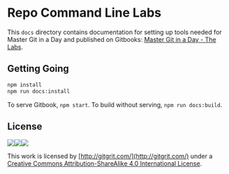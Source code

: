 # Repo Command Line Labs

This `docs` directory contains documentation for setting up tools needed for Master Git in a Day and published on Gitbooks: [Master Git in a Day - The Labs](https://www.gitbook.com/book/mastergitinaday/mastergitinaday/details).

## Getting Going

```bash
npm install
npm run docs:install
```

To serve Gitbook, `npm start`.
To build without serving, `npm run docs:build`.


## License
![](https://lh6.googleusercontent.com/osprAumZLusoNUcKnPtOWMijWYLZ8ydrUS0gMTvMCoyhSVBd69InqiXqQjc7fH8iQiVbZLXvyyvPZXwKjeyHuPnrd2zJT1mYLa1WoziryvxOo0q7nvMnpfeeVPBgfqW0bnp1--wa)![](https://lh5.googleusercontent.com/AZZipN4uXuU6FkxA0zLbrq9EwMhky22oNI8UtjQ2-Kgzy64Jmbij_IKUwXDcqGjnHWSMg9h3ii2Dx_SLI871nVn56NyF1VnmDbkEL2m9sJ_9YYGpNC8kdiYepai1jAZLEWWt8iTW)![](https://lh6.googleusercontent.com/GSxH81qYzBJkBR39GbviwKcwxem0RbN8XTx_6BOHgziQ6OomnG-au25ZSdiNQ4rX2p2HanRGa8_SzTPhJ3SKW-Vrs6fJ8N9s0FLq1EVSwUZXrLZuUVONachwFWwqTr6PMpn1csnu)

This work is licensed by [http://gitgrit.com/](http://gitgrit.com/) under a [Creative Commons Attribution-ShareAlike 4.0 International License](http://creativecommons.org/licenses/by-sa/4.0/).
